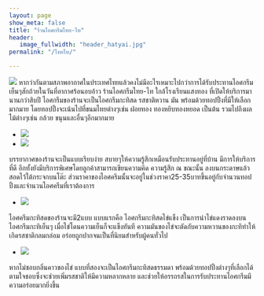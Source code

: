 ```yaml
---
layout: page
show_meta: false
title: "ร้านไอศกรีมไทย-ไท"
header:
   image_fullwidth: "header_hatyai.jpg"
permalink: "/ไทยไท/"

---
```

<img class="t20" src="{{ site.url }}/images/ไทยไท1.jpg">
	หากว่ากันตามสภาพอากาศในประเทศไทยแล้วคงไม่มีอะไรเหมาะไปกว่าการได้รับประทานไอศกรีมเย็นๆสักถ้วยในวันที่อากาศร้อนอบอ้าว ร้านไอศกรีมไทย-ไท ใกล้โรงเรียนแสงทอง ที่เปิดให้บริการมานานกว่าสิบปี ไอศกรีมของร้านจะเป็นไอศกรีมกะทิสด รสชาติหวาน มัน พร้อมด้วยทอปปิ้งที่มีให้เลือกมากมาย โดยทอปปิ้งจะเน้นไปที่ขนมไทยต่างๆเช่น ฝอยทอง  ทองหยิบทองหยอด เป็นต้น รวมไปถึงผลไม้ต่างๆเช่น กล้วย ขนุนและอื่นๆอีกมากมาย

<ul class="clearing-thumbs small-block-grid-2" data-clearing>
  <li><a href="{{ site.url }}/images/ไทยไท2.jpg"><img src="{{ site.url }}/images/ไทยไท2.jpg"></a></li>
  <li><a href="{{ site.url }}/images/ไทยไท3.jpg"><img src="{{ site.url }}/images/ไทยไท3.jpg"></a></li>
</ul>

บรรยากาศของร้านจะเป็นแบบเรียบง่าย สบายๆให้ความรู้สึกเหมือนรับประทานอยู่ที่บ้าน  มีการให้บริการที่ดี อีกทั้งยังมีบริการพิเศษโดยลูกค้าสามารถเขียนความคิด ความรู้สึก ณ ขณะนั้น ลงบนกระดาษแล้วสอดไว้ใต้กระจกบนโต๊ะ ส่วนราคาของไอศครีมนั้นจะอยู่ในช่วงราคา25-35บาทขึ้นอยู่กับจำนวนทอปปิ้งและจำนวนไอศครีมที่เราต้องการ

<p align="center">
<ul class="clearing-thumbs small-block-grid-1" data-clearing>
  <li><a href="{{ site.url }}/images/ไทยไท4.jpg"><img src="{{ site.url }}/images/ไทยไท4.jpg"></a></li>
</ul>
</p>

ไอศครีมกะทิสดของร้านจะมี2แบบ แบบแรกคือ ไอศกรีมกะทิสดไข่แข็ง เป็นการนำไข่แดงราดลงบนไอศกรีมกะทิเย็นๆ เมื่อไข่โดนความเย็นก็จะแข็งทันที ความมันของไข่จะตัดกับความหวานของกะทิทำให้เกิดรสชาติกลมกล่อม อร่อยถูกปากจนเป็นที่นิยมสำหรับผู้คนทั่วไป

<p align="center">
<ul class="clearing-thumbs small-block-grid-1" data-clearing>
  <li><a href="{{ site.url }}/images/ไทยไท5.jpg"><img src="{{ site.url }}/images/ไทยไท5.jpg"></a></li>
</ul>
</p>

หากไม่ชอบกลิ่นคาวของไข่ แบบที่สองจะเป็นไอศกรีมกะทิสดธรรมดา พร้อมด้วยทอปปิ้งต่างๆที่เลือกได้ตามใจชอบซึ่งจะช่วยเพิ่มรสชาติให้มีความหลากหลาย และช่วยให้อรรถรสในการรับประทานไอศกรีมมีความอร่อยมากยิ่งขึ้น
